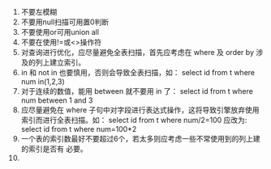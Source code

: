 1. 不要左模糊
2. 不要用null扫描可用置0判断
3. 不要使用or可用union all
4. 不要在使用!=或<>操作符
5. 对查询进行优化，应尽量避免全表扫描，首先应考虑在 where 及 order by 涉及的列上建立索引。
6. in 和 not in 也要慎用，否则会导致全表扫描，如：
select id from t where num in(1,2,3)
7. 对于连续的数值，能用 between 就不要用 in 了：
select id from t where num between 1 and 3
8. 应尽量避免在 where 子句中对字段进行表达式操作，这将导致引擎放弃使用索引而进行全表扫描。如：
select id from t where num/2=100
应改为:
select id from t where num=100*2
9. 一个表的索引数最好不要超过6个，若太多则应考虑一些不常使用到的列上建的索引是否有 必要。
10. 